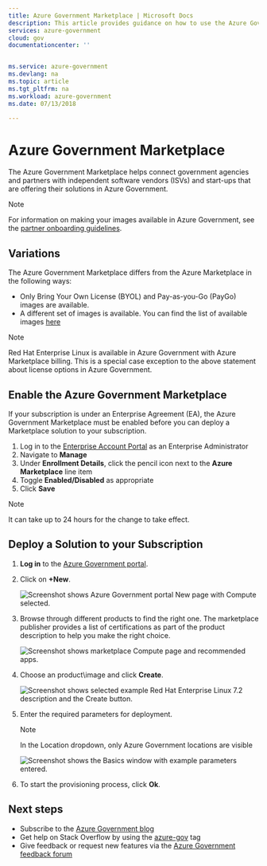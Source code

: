 ```yaml
---
title: Azure Government Marketplace | Microsoft Docs
description: This article provides guidance on how to use the Azure Government Marketplace.
services: azure-government
cloud: gov
documentationcenter: ''


ms.service: azure-government
ms.devlang: na
ms.topic: article
ms.tgt_pltfrm: na
ms.workload: azure-government
ms.date: 07/13/2018

---
```

# Azure Government Marketplace
The Azure Government Marketplace helps connect government agencies and partners with independent software vendors (ISVs) and start-ups that are offering their solutions in Azure Government.

> [!NOTE]
> For information on making your images available in Azure Government, see the [partner onboarding guidelines](documentation-government-manage-marketplace-partners.md).

## Variations
The Azure Government Marketplace differs from the Azure Marketplace in the following ways:
* Only Bring Your Own License (BYOL) and Pay-as-you-Go (PayGo) images are available.
* A different set of images is available. You can find the list of available images [here](./documentation-government-image-gallery.md) 

> [!NOTE]
> Red Hat Enterprise Linux is available in Azure Government with Azure Marketplace billing. This is a special case exception to the above statement about license options in Azure Government.

## Enable the Azure Government Marketplace
If your subscription is under an Enterprise Agreement (EA), the Azure Government Marketplace must be enabled before you can deploy a Marketplace solution to your subscription.
1. Log in to the [Enterprise Account Portal](https://ea.azure.com) as an Enterprise Administrator
1. Navigate to **Manage**
1. Under **Enrollment Details**, click the pencil icon next to the **Azure Marketplace** line item
1. Toggle **Enabled/Disabled** as appropriate
1. Click **Save**

> [!NOTE]
> It can take up to 24 hours for the change to take effect.  

## Deploy a Solution to your Subscription
1. **Log in** to the [Azure Government portal](https://portal.azure.us).

1. Click on **+New**.

   ![Screenshot shows Azure Government portal New page with Compute selected.](./media/government-manage-marketplace-launch.png)  

1. Browse through different products to find the right one. The marketplace publisher provides a list of certifications as part of the product description to help you make the right choice. 

   ![Screenshot shows marketplace Compute page and recommended apps.](./media/government-manage-marketplace-service.png)

1. Choose an product\image and click **Create**.

   ![Screenshot shows selected example Red Hat Enterprise Linux 7.2 description and the Create button.](./media/government-manage-marketplace-image.png)

1. Enter the required parameters for deployment.

   > [!NOTE]
   > In the Location dropdown, only Azure Government locations are visible
  
   ![Screenshot shows the Basics window with example parameters entered.](./media/government-manage-marketplace-deployment.png)

1. To start the provisioning process, click **Ok**.

## Next steps
* Subscribe to the [Azure Government blog](https://blogs.msdn.microsoft.com/azuregov/)
* Get help on Stack Overflow by using the [azure-gov](https://stackoverflow.com/questions/tagged/azure-gov) tag
* Give feedback or request new features via the [Azure Government feedback forum](https://feedback.azure.com/forums/558487-azure-government)